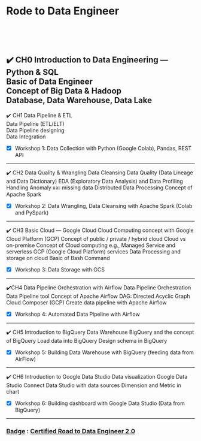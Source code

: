 # Rode to Data Engineer
&nbsp;<br>
&nbsp;<br>
&nbsp;<br>

✔️ CH0 Introduction to Data Engineering — Python & SQL <br />
Basic of Data Engineer <br />
Concept of Big Data & Hadoop <br />
Database, Data Warehouse, Data Lake
-------------------------------------------------------------------------------------------------------------------------------------------------
✔️ CH1 Data Pipeline & ETL <br />
Data Pipeline (ETL/ELT) <br />
Data Pipeline designing <br />
Data Integration 
 - [x] Workshop 1: Data Collection with Python (Google Colab), Pandas, REST API
-------------------------------------------------------------------------------------------------------------------------------------------------
✔️ CH2 Data Quality & Wrangling
Data Cleansing
Data Quality (Data Lineage and Data Dictionary)
EDA (Exploratory Data Analysis) and Data Profiling
Handling Anomaly และ missing data
Distributed Data Processing
Concept of Apache Spark
 - [x] Workshop 2: Data Wrangling, Data Cleansing with Apache Spark (Colab and PySpark)
-------------------------------------------------------------------------------------------------------------------------------------------------
✔️ CH3 Basic Cloud — Google Cloud
Cloud Computing concept with Google Cloud Platform (GCP)
Concept of public / private / hybrid cloud
Cloud vs on-premise
Concept of Cloud computing e.g., Managed Service and serverless
GCP (Google Cloud Platform) services
Data Processing and storage on cloud
Basic of Bash Command
 - [x] Workshop 3: Data Storage with GCS
-------------------------------------------------------------------------------------------------------------------------------------------------
✔️CH4 Data Pipeline Orchestration with Airflow
Data Pipeline Orchestration
Data Pipeline tool
Concept of Apache Airflow
DAG: Directed Acyclic Graph
Cloud Composer (GCP)
Create data pipeline with Apache Airflow
 - [x] Workshop 4: Automated Data Pipeline with Airflow
-------------------------------------------------------------------------------------------------------------------------------------------------
✔️ CH5 Introduction to BigQuery
Data Warehouse
BigQuery and the concept of BigQuery
Load data into BigQuery
Design schema in BigQuery
 - [x] Workshop 5: Building Data Warehouse with BigQuery (feeding data from AirFlow)
-------------------------------------------------------------------------------------------------------------------------------------------------
✔️ CH6 Introduction to Google Data Studio
Data visualization
Google Data Studio
Connect Data Studio with data sources
Dimension and Metric in chart
 - [x] Workshop 6: Building dashboard with Google Data Studio (Data from BigQuery)
-------------------------------------------------------------------------------------------------------------------------------------------------
 ### <ins>Badge</ins> : [Certified Road to Data Engineer 2.0](https://www.dropbox.com/scl/fi/eukdgv2a1hnkun4vo30vs/certificate.pdf?rlkey=f1gi56g5z7vaar3dsuhymgu3g&dl=0)
